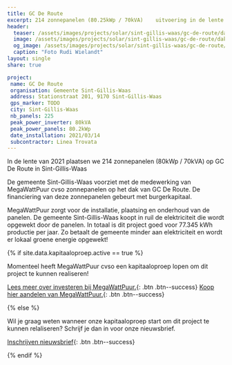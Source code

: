```yaml
---
title: GC De Route
excerpt: 214 zonnepanelen (80.25kWp / 70kVA)    uitvoering in de lente van 2021
header:
  teaser: /assets/images/projects/solar/sint-gillis-waas/gc-de-route/dak_voor_01.jpg
  image: /assets/images/projects/solar/sint-gillis-waas/gc-de-route/dak_voor_01.jpg
  og_image: /assets/images/projects/solar/sint-gillis-waas/gc-de-route/dak_voor_01.jpg
  caption: "Foto Rudi Wielandt"
layout: single
share: true

project:
 name: GC De Route
 organisation: Gemeente Sint-Gillis-Waas
 address: Stationstraat 201, 9170 Sint-Gillis-Waas
 gps_marker: TODO
 city: Sint-Gillis-Waas
 nb_panels: 225
 peak_power_inverter: 80kVA
 peak_power_panels: 80.2kWp
 date_installation: 2021/03/14
 subcontractor: Linea Trovata
---
```


In de lente van 2021 plaatsen we 214 zonnepanelen (80kWp / 70kVA) op GC De
Route in Sint-Gillis-Waas

De gemeente Sint-Gillis-Waas voorziet met de medewerking van MegaWattPuur cvso
zonnepanelen op het dak van GC De Route. De financiering van deze zonnepanelen
gebeurt met burgerkapitaal.

MegaWattPuur zorgt voor de installatie, plaatsing en onderhoud van de panelen.
De gemeente Sint-Gillis-Waas koopt in ruil de elektriciteit die wordt opgewekt
door de panelen. In totaal is dit project goed voor 77.345 kWh productie per
jaar. Zo betaalt de gemeente minder aan elektriciteit en wordt er
lokaal groene energie opgewekt!

{% if site.data.kapitaaloproep.active == true %}

Momenteel heeft MegaWattPuur cvso een kapitaaloproep lopen om dit project te
kunnen realiseren!

[Lees meer over investeren bij MegaWattPuur.](http://aandelen.megawattpuur.be){: .btn .btn--success}
[Koop hier aandelen van MegaWattPuur.](http://aandelen.megawattpuur.be){: .btn .btn--success}

{% else %}

Wil je graag weten wanneer onze kapitaaloproep start om dit project te kunnen
relaliseren? Schrijf je dan in voor onze nieuwsbrief.

[Inschrijven nieuwsbrief](/nieuwsbrief){: .btn .btn--success}

{% endif %}
